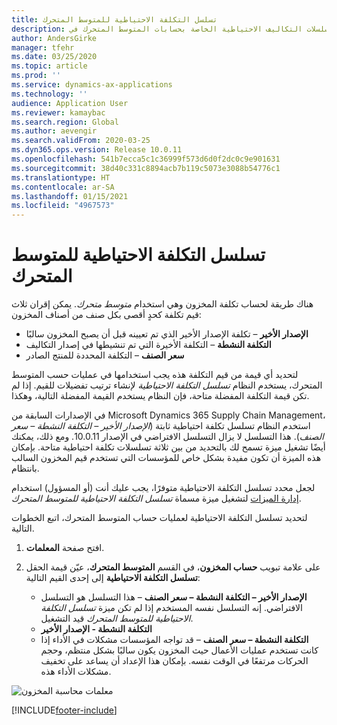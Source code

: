 ```yaml
---
title: تسلسل التكلفة الاحتياطية للمتوسط المتحرك
description: يوفر هذا الموضوع معلومات حول تسلسلات التكاليف الاحتياطية الخاصة بحسابات المتوسط المتحرك في Microsoft Dynamics 365 Supply Chain Management.
author: AndersGirke
manager: tfehr
ms.date: 03/25/2020
ms.topic: article
ms.prod: ''
ms.service: dynamics-ax-applications
ms.technology: ''
audience: Application User
ms.reviewer: kamaybac
ms.search.region: Global
ms.author: aevengir
ms.search.validFrom: 2020-03-25
ms.dyn365.ops.version: Release 10.0.11
ms.openlocfilehash: 541b7ecca5c1c36999f573d6d0f2dc0c9e901631
ms.sourcegitcommit: 38d40c331c8894acb7b119c5073e3088b54776c1
ms.translationtype: HT
ms.contentlocale: ar-SA
ms.lasthandoff: 01/15/2021
ms.locfileid: "4967573"
---
```

# <a name="moving-average-fallback-cost-sequence"></a>تسلسل التكلفة الاحتياطية للمتوسط المتحرك

هناك طريقة لحساب تكلفة المخزون وهي استخدام _متوسط متحرك_. يمكن إقران ثلاث قيم تكلفة كحدٍ أقصى بكل صنف من أصناف المخزون:

- **الإصدار الأخير** – تكلفة الإصدار الأخير الذي تم تعيينه قبل أن يصبح المخزون سالبًا
- **التكلفة النشطة** – التكلفة الأخيرة التي تم تنشيطها في إصدار التكاليف
- **سعر الصنف** – التكلفة المحددة للمنتج الصادر

لتحديد أي قيمة من قيم التكلفة هذه يجب استخدامها في عمليات حسب المتوسط المتحرك، يستخدم النظام _تسلسل التكلفة الاحتياطية_ لإنشاء ترتيب تفضيلات للقيم. إذا لم تكن قيمة التكلفة المفضلة متاحة، فإن النظام يستخدم القيمة المفضلة التالية، وهكذا.

في الإصدارات السابقة من Microsoft Dynamics 365 Supply Chain Management، استخدم النظام تسلسل تكلفة احتياطية ثابتة (_الإصدار الأخير – التكلفة النشطة – سعر الصنف_). هذا التسلسل لا يزال التسلسل الافتراضي في الإصدار 10.0.11. ومع ذلك، يمكنك أيضًا تشغيل ميزة تسمح لك بالتحديد من بين ثلاثة تسلسلات تكلفة احتياطية متاحة. بإمكان هذه الميزة أن تكون مفيدة بشكل خاص للمؤسسات التي تستخدم قيم المخزون السالب بانتظام.

لجعل محدد تسلسل التكلفة الاحتياطية متوفرًا، يجب عليك أنت (أو المسؤول) استخدام [إدارة الميزات](../../fin-ops-core/fin-ops/get-started/feature-management/feature-management-overview.md) لتشغيل ميزة مسماة _تسلسل التكلفة الاحتياطية للمتوسط المتحرك_.

لتحديد تسلسل التكلفة الاحتياطية لعمليات حساب المتوسط المتحرك، اتبع الخطوات التالية.

1. افتح صفحة **المعلمات**.
2. على علامة تبويب **حساب المخزون**، في القسم **المتوسط المتحرك**، عيّن قيمة الحقل **تسلسل التكلفة الاحتياطية** إلى إحدى القيم التالية:

    - **الإصدار الأخير – التكلفة النشطة – سعر الصنف** – هذا التسلسل هو التسلسل الافتراضي. إنه التسلسل نفسه المستخدم إذا لم تكن ميزة _تسلسل التكلفة الاحتياطية للمتوسط المتحرك‬_ قيد التشغيل.
    - **التكلفة النشطة - الإصدار الأخير**
    - **التكلفة النشطة – سعر الصنف** – قد تواجه المؤسسات مشكلات في الأداء إذا كانت تستخدم عمليات الأعمال حيث المخزون يكون سالبًا بشكل منتظم، وحجم الحركات مرتفعًا في الوقت نفسه. بإمكان هذا الإعداد أن يساعد على تخفيف مشكلات الأداء هذه.

![معلمات محاسبة المخزون](media/inventory-accounting-parameters.png "معلمات محاسبة المخزون")


[!INCLUDE[footer-include](../../includes/footer-banner.md)]